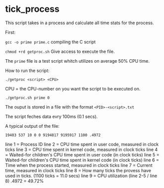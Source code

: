 # tick_process
This script takes in a process and calculate all time stats for the process.

First:

```gcc -o prime prime.c``` compiling the C script

```chmod +rd getproc.sh``` Give access to execute the file.

The ```prime``` file is a test script whitch utilizes on average 50% CPU time.



How to run the script:

```./getproc <script> <CPU>```

CPU = the CPU-number on you want the script to be executed on.

```./getproc.sh prime 0```

The ouput is stored in a file with the format ```<PID>-<script>.txt```


The script feches data evry 100ms (0.1 secs).

A typical output of the file:


```19403 537 10 0 0 9194817 9195917 1100 .4972```

line 1 = Process ID 
line 2 = CPU time spent in user code, measured in clock ticks 
line 3 = CPU time spent in kernel code, measured in clock ticks 
line 4 = Waited-for children's CPU time spent in user code (in clock ticks) 
line 5 = Waited-for children's CPU time spent in kernel code (in clock ticks) 
line 6 = Time when the process started, measured in clock ticks 
line 7 = Current time, measured in clock ticks 
line 8 = How many ticks the provess have used in ticks. (1100 ticks = 11.0 secs) 
line 9 = CPU utilization (line 2-5 / line 8) .4972 = 49.72% 
